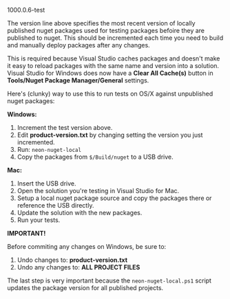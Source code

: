 1000.0.6-test

The version line above specifies the most recent version of locally published nuget packages used for testing packages befoire they are published to nuget.  This should be incremented each time you need to build and manually deploy packages after any changes.

This is required because Visual Studio caches packages and doesn't make it easy to reload packages with the same name and version into a solution.  Visual Studio for Windows does now have a **Clear All Cache(s)** button in **Tools/Nuget Package Manager/General** settings.

Here's (clunky) way to use this to run tests on OS/X against unpublished nuget packages:

**Windows:**

1. Increment the test version above.
2. Edit **product-version.txt** by changing setting the version you just incremented.
3. Run: `neon-nuget-local`
4. Copy the packages from `$/Build/nuget` to a USB drive.

**Mac:**

1. Insert the USB drive.
2. Open the solution you're testing in Visual Studio for Mac. 
3. Setup a local nuget package source and copy the packages there or reference the USB directly.
4. Update the solution with the new packages.
5. Run your tests.

**IMPORTANT!**

Before commiting any changes on Windows, be sure to:

1. Undo changes to: **product-version.txt**
2. Undo any changes to: **ALL PROJECT FILES**

The last step is very important because the `neon-nuget-local.ps1` script updates the package version for all published projects.
